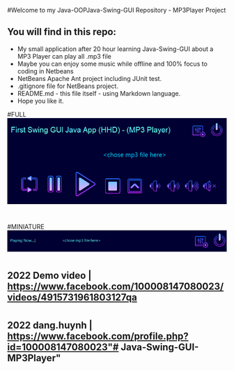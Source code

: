 #Welcome to my Java-OOPJava-Swing-GUI Repository - MP3Player Project

## You will find in this repo:

* My small application after 20 hour learning Java-Swing-GUI about a MP3 Player can play all .mp3 file
* Maybe you can enjoy some music while offline and 100% focus to coding in Netbeans
* NetBeans Apache Ant project including JUnit test.
* .gitignore file for NetBeans project.
* README.md - this file itself - using Markdown language.
* Hope you like it.

#FULL
![My image](https://github.com/give-it-your-best-shot/Java-Swing-GUI-MP3Player/blob/main/demoPhoto/fullMP3.png)
#
#MINIATURE
![My image](https://github.com/give-it-your-best-shot/Java-Swing-GUI-MP3Player/blob/main/demoPhoto/minimalMP3.png)
#
## 2022 Demo video | https://www.facebook.com/100008147080023/videos/4915731961803127qa  
#                                                  
## 2022 dang.huynh | https://www.facebook.com/profile.php?id=100008147080023"# Java-Swing-GUI-MP3Player" 
